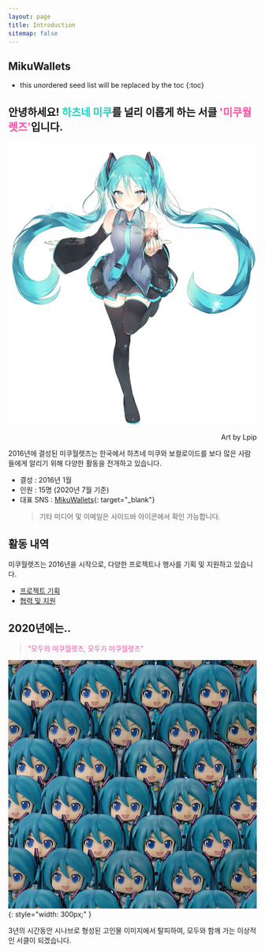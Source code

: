 ```yaml
---
layout: page
title: Introduction
sitemap: false
---
```


## MikuWallets

* this unordered seed list will be replaced by the toc
{:toc}

<h2>안녕하세요! <span style="color: #22D0BF">하츠네 미쿠</span>를 널리 이롭게 하는 서클 <span style="color:#FF4EA4">'미쿠월렛즈'</span>입니다.</h2>

![miku_lpip](/assets/img/introduction/miku_lpip.png)
<p style="text-align: right;">Art by Lpip</p>

2016년에 결성된 미쿠월렛즈는 한국에서 하츠네 미쿠와 보컬로이드를 보다 많은 사람들에게 알리기 위해 다양한 활동을 전개하고 있습니다.

* 결성 : 2016년 1월
* 인원 : 15명 (2020년 7월 기준)
* 대표 SNS : <i class="fab fa-twitter" style="color: #1DA1F2;"></i> [MikuWallets](https://twitter.com/MikuWallets){: target="_blank"}
  > 기타 미디어 및 이메일은 사이드바 아이콘에서 확인 가능합니다.

## 활동 내역
미쿠월렛즈는 2016년을 시작으로, 다양한 프로젝트나 행사를 기획 및 지원하고 있습니다.
* [프로젝트 기획](/projects/)
* [협력 및 지원](/cooperation/)

## 2020년에는..
> <span style="color: #FF4EA4;">"모두의 미쿠월렛즈, 모두가 미쿠월렛즈"</span>

![dayo](/assets/img/introduction/dayo.jpg){: style="width: 300px;" }

3년의 시간동안 시나브로 형성된 고인물 이미지에서 탈피하여, 모두와 함께 가는 이상적인 서클이 되겠습니다.